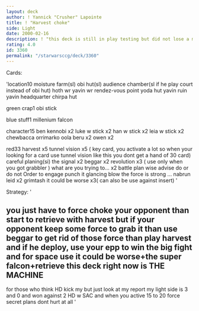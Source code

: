 ```yaml
---
layout: deck
author: ! Yannick "Crusher" Lapointe
title: ! "Harvest choke"
side: Light
date: 2000-02-16
description: ! "this deck is still in play testing but did not lose a matchi did not lose against HD with all the card to counter my deck"
rating: 4.0
id: 3360
permalink: "/starwarsccg/deck/3360"
---
```

Cards: 

'location10
moisture farm(sl)
obi hut(sl)
audience chamber(sl if he play court instead of obi hut)
hoth wr
yavin wr
rendez-vous point
yoda hut
yavin ruin
yavin headquarter
chirpa hut

green crap1
obi stick

blue stuff1
millenium falcon

character15
ben kennobi x2
luke w stick x2
han w stick x2
leia w stick x2
chewbacca
orrimarko
oola
beru x2
owen x2

red33
harvest x5
tunnel vision x5 ( key card, you activate a lot so when your looking for a card use tunnel vision like this you dont get a hand of 30 card)
careful planing(si)
the signal x2
beggar x2
revolution x3 ( use only when you got grabbler )
what are you trying to... x2
battle plan
wise advise
do or do not
Order to engage
punch it
glancing blow
the force is strong ...
nabrun leid x2
grimtash
it could be worse x3( can also be use against insert) '

Strategy: '

you just have to force choke your opponent than start to retrieve with harvest but if your opponent keep some force to grab it
than use beggar to get rid of those force than play harvest
and if he deploy, use your epp to win the big fight
and for space use it could be worse+the super falcon+retrieve
this deck right now is THE MACHINE
----------------------------------------------------------------------------------------------------------------------------------------------------------------
for those who think HD kick my but
just look at my report my light side is 3 and 0
and won against 2 HD w SAC
and when you active 15 to 20 force secret plans dont hurt at all  '
